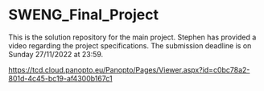 # SWENG_Final_Project
This is the solution repository for the main project. Stephen has provided a video regarding the project specifications. The submission deadline is on Sunday 27/11/2022 at 23:59.

https://tcd.cloud.panopto.eu/Panopto/Pages/Viewer.aspx?id=c0bc78a2-801d-4c45-bc19-af4300b167c1
